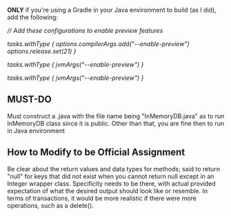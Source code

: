 **ONLY** if you're using a Gradle in your Java environment to build (as I did), add the following:

*// Add these configurations to enable preview features*

*tasks.withType<JavaCompile> {*
    *options.compilerArgs.add("--enable-preview")*
    *options.release.set(21)*
*}*

*tasks.withType<Test> {*
    *jvmArgs("--enable-preview")*
*}*

*tasks.withType<JavaExec> {*
    *jvmArgs("--enable-preview")
}*

MUST-DO
---------------------------------------------------------------
 Must construct a .java with the file name being "InMemoryDB.java" as to run InMemoryDB class since it is public. Other than that, you are fine then to run in Java environment

 How to Modify to be Official Assignment
 ----------------------------------------
 Be clear about the return values and data types for methods; said to return "null" for keys that did not exist when you cannot return null except in an Integer wrapper class.
 Specificity needs to be there, with actual provided expectation of what the desired output should look like or resemble. In terms of transactions, it would be more realistic if there
 were more operations, such as a delete().
